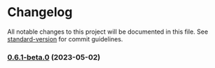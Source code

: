# Changelog

All notable changes to this project will be documented in this file. See [standard-version](https://github.com/conventional-changelog/standard-version) for commit guidelines.

### [0.6.1-beta.0](https://github.com/audunru/gatsby-source-remote-file/compare/v0.6.0-beta.1...v0.6.1-beta.0) (2023-05-02)
